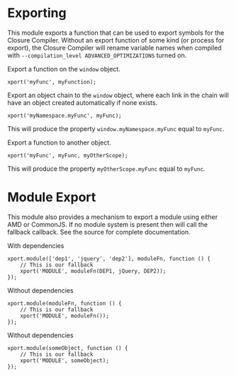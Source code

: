 # Exporting

This module exports a function that can be used to export symbols for the Closure Compiler. Without an export function of some kind (or process for export), the Closure Compiler will rename variable names when compiled with `--compilation_level ADVANCED_OPTIMIZATIONS` turned on.

 Export a function on the `window` object.

	xport('myFunc', myFunction);

Export an object chain to the `window` object, where each link in the chain will have an object created automatically if none exists.

	xport('myNamespace.myFunc', myFunc);

This will produce the property `window.myNamespace.myFunc` equal to `myFunc`.

Export a function to another object.

	xport('myFunc', myFunc, myOtherScope);

This will produce the property `myOtherScope.myFunc` equal to `myFunc`.

# Module Export

This module also provides a mechanism to export a module using either AMD or CommonJS. If no module system
is present then will call the fallback callback. See the source for complete documentation.

With dependencies

    xport.module(['dep1', 'jquery', 'dep2'], moduleFn, function () {
        // This is our fallback
        xport('MODULE', moduleFn(DEP1, jQuery, DEP2));
    });

Without dependencies

    xport.module(moduleFn, function () {
        // This is our fallback
        xport('MODULE', moduleFn());
    });

Without dependencies

    xport.module(someObject, function () {
        // This is our fallback
        xport('MODULE', someObject);
    });